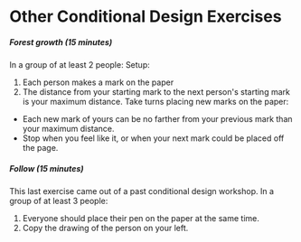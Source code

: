 # Other Conditional Design Exercises

##### Forest growth (15 minutes)
In a group of at least 2 people:
Setup:
1) Each person makes a mark on the paper
2) The distance from your starting mark to the next person's starting mark is your maximum distance.
Take turns placing new marks on the paper:
- Each new mark of yours can be no farther from your previous mark than your maximum distance.
- Stop when you feel like it, or when your next mark could be placed off the page.

##### Follow (15 minutes)
This last exercise came out of a past conditional design workshop.
In a group of at least 3 people:
1) Everyone should place their pen on the paper at the same time.
2) Copy the drawing of the person on your left.